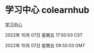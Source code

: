 # 学习中心 colearnhub
[学习中心](http://27.19.33.125:56308/colearnhub/)

2022年 10月 07日 星期五 17:50:03 CST

2022年 10月 07日 星期五 09:50:03 GMT

